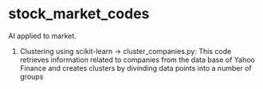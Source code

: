 # stock_market_codes
AI applied to market.

1. Clustering using scikit-learn -> cluster_companies.py:
This code retrieves information related to companies from the data base of Yahoo Finance
and creates clusters by divinding data points into a number of groups

